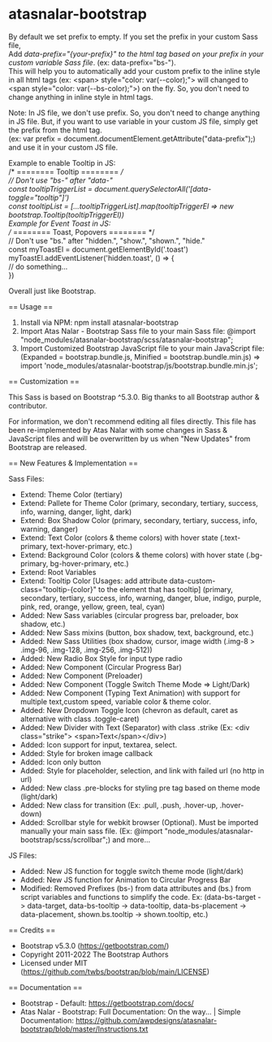 # atasnalar-bootstrap

By default we set prefix to empty.
If you set the prefix in your custom Sass file,<br />
Add *data-prefix="{your-prefix}" to the html tag based on your prefix in your custom variable Sass file*. (ex: data-prefix="bs-").<br />
This will help you to automatically add your custom prefix to the inline style in all html tags (ex: &lt;span&gt; style="color: var(--color);"&gt; will changed to &lt;span style="color: var(--bs-color);"&gt;) on the fly. So, you don't need to change anything in inline style in html tags.

Note: In JS file, we don't use prefix. So, you don't need to change anything in JS file. But, if you want to use variable in your custom JS file, simply get the prefix from the html tag.<br />
(ex: var prefix = document.documentElement.getAttribute("data-prefix");) and use it in your custom JS file.

Example to enable Tooltip in JS:<br />
/* ======== Tooltip ======== */<br />
// Don&apos;t use "bs-" after "data-"<br />
const tooltipTriggerList = document.querySelectorAll(&apos;[data-toggle="tooltip"]&apos;)<br />
const tooltipList = [...tooltipTriggerList].map(tooltipTriggerEl => new bootstrap.Tooltip(tooltipTriggerEl))<br />
Example for Event Toast in JS:<br />
/* ======== Toast, Popovers ======== */<br />
// Don&apos;t use "bs." after "hidden.", "show.", "shown.", "hide."<br />
const myToastEl = document.getElementById(&apos;.toast&apos;)<br />
myToastEl.addEventListener(&apos;hidden.toast&apos;, () => {<br />
  // do something...<br />
})<br />

Overall just like Bootstrap.

== Usage ==

1. Install via NPM: npm install atasnalar-bootstrap
2. Import Atas Nalar - Bootstrap Sass file to your main Sass file: @import "node_modules/atasnalar-bootstrap/scss/atasnalar-bootstrap";
3. Import Customized Bootstrap JavaScript file to your main JavaScript file: (Expanded = bootstrap.bundle.js, Minified = bootstrap.bundle.min.js) => import 'node_modules/atasnalar-bootstrap/js/bootstrap.bundle.min.js';

== Customization ==

This Sass is based on Bootstrap ^5.3.0. Big thanks to all Bootstrap author & contributor.

For information, we don't recommend editing all files directly. This file has been re-implemented by Atas Nalar with some changes in Sass & JavaScript files and will be overwritten by us when "New Updates" from Bootstrap are released.

== New Features & Implementation ==

Sass Files:
- Extend: Theme Color (tertiary)
- Extend: Pallete for Theme Color (primary, secondary, tertiary, success, info, warning, danger, light, dark)
- Extend: Box Shadow Color (primary, secondary, tertiary, success, info, warning, danger)
- Extend: Text Color (colors & theme colors) with hover state (.text-primary, text-hover-primary, etc.)
- Extend: Background Color (colors & theme colors) with hover state (.bg-primary, bg-hover-primary, etc.)
- Extend: Root Variables
- Extend: Tooltip Color [Usages: add attribute data-custom-class="tooltip-{color}" to the element that has tooltip]
  (primary, secondary, tertiary, success, info, warning, danger, blue, indigo, purple, pink, red, orange, yellow, green, teal, cyan)
- Added: New Sass variables (circular progress bar, preloader, box shadow, etc.)
- Added: New Sass mixins (button, box shadow, text, background, etc.)
- Added: New Sass Utilities (box shadow, cursor, image width (.img-8 > .img-96, .img-128, .img-256, .img-512))
- Added: New Radio Box Style for input type radio
- Added: New Component (Circular Progress Bar)
- Added: New Component (Preloader)
- Added: New Component (Toggle Switch Theme Mode => Light/Dark)
- Added: New Component (Typing Text Animation) with support for multiple text,custom speed, variable color & theme color.
- Added: New Dropdown Toggle Icon (chevron as default, caret as alternative with class .toggle-caret)
- Added: New Divider with Text (Separator) with class .strike (Ex: &lt;div class="strike"&gt; &lt;span&gt;Text&lt;/span&gt;&lt;/div&gt;)
- Added: Icon support for input, textarea, select.
- Added: Style for broken image callback
- Added: Icon only button
- Added: Style for placeholder, selection, and link with failed url (no http in url)
- Added: New class .pre-blocks for styling pre tag based on theme mode (light/dark)
- Added: New class for transition (Ex: .pull, .push, .hover-up, .hover-down)
- Added: Scrollbar style for webkit browser (Optional). Must be imported manually your main sass file. (Ex: @import "node_modules/atasnalar-bootstrap/scss/scrollbar";)
and more...

JS Files:
- Added: New JS function for toggle switch theme mode (light/dark)
- Added: New JS function for Animation to Circular Progress Bar
- Modified: Removed Prefixes (bs-) from data attributes and (bs.) from script variables and functions to simplify the code. Ex: (data-bs-target -> data-target, data-bs-tooltip -> data-tooltip, data-bs-placement -> data-placement, shown.bs.tooltip -> shown.tooltip, etc.)

 == Credits ==

 * Bootstrap v5.3.0 (https://getbootstrap.com/)
 * Copyright 2011-2022 The Bootstrap Authors
 * Licensed under MIT (https://github.com/twbs/bootstrap/blob/main/LICENSE)

 == Documentation ==

 * Bootstrap - Default: https://getbootstrap.com/docs/
 * Atas Nalar - Bootstrap: Full Documentation: On the way... | Simple Documentation: https://github.com/awpdesigns/atasnalar-bootstrap/blob/master/Instructions.txt

